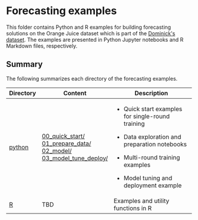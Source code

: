 # Forecasting examples

This folder contains Python and R examples for building forecasting solutions on the Orange Juice dataset which is part of the [Dominick's dataset](https://www.chicagobooth.edu/research/kilts/datasets/dominicks). The examples are presented in Python Jupyter notebooks and R Markdown files, respectively.


## Summary

The following summarizes each directory of the forecasting examples.

| Directory | Content | Description |
| --- | --- | --- |
| [python](./python)| [00_quick_start/](./python/00_quick_start) <br>[01_prepare_data/](./python/01_prepare_data) <br> [02_model/](./python/02_model) <br> [03_model_tune_deploy/](./python/03_model_tune_deploy/) | <ul> <li> Quick start examples for single-round training </li> </ul> <ul> <li> Data exploration and preparation notebooks </li> </ul>  <ul> <li> Multi-round training examples </li> </ul> <ul> <li> Model tuning and deployment example </li> </ul> |
| [R](./R) | TBD | Examples and utility functions in R|

